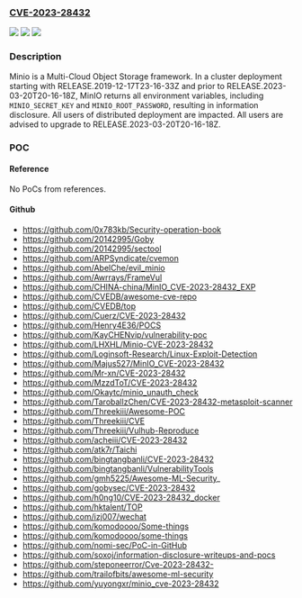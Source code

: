 ### [CVE-2023-28432](https://cve.mitre.org/cgi-bin/cvename.cgi?name=CVE-2023-28432)
![](https://img.shields.io/static/v1?label=Product&message=minio&color=blue)
![](https://img.shields.io/static/v1?label=Version&message=%3D%20%3E%3D%20RELEASE.2019-12-17T23-16-33Z%2C%20%3C%20RELEASE.2023-03-20T20-16-18Z%20&color=brighgreen)
![](https://img.shields.io/static/v1?label=Vulnerability&message=CWE-200%3A%20Exposure%20of%20Sensitive%20Information%20to%20an%20Unauthorized%20Actor&color=brighgreen)

### Description

Minio is a Multi-Cloud Object Storage framework. In a cluster deployment starting with RELEASE.2019-12-17T23-16-33Z and prior to RELEASE.2023-03-20T20-16-18Z, MinIO returns all environment variables, including `MINIO_SECRET_KEY` and `MINIO_ROOT_PASSWORD`, resulting in information disclosure. All users of distributed deployment are impacted. All users are advised to upgrade to RELEASE.2023-03-20T20-16-18Z.

### POC

#### Reference
No PoCs from references.

#### Github
- https://github.com/0x783kb/Security-operation-book
- https://github.com/20142995/Goby
- https://github.com/20142995/sectool
- https://github.com/ARPSyndicate/cvemon
- https://github.com/AbelChe/evil_minio
- https://github.com/Awrrays/FrameVul
- https://github.com/CHINA-china/MinIO_CVE-2023-28432_EXP
- https://github.com/CVEDB/awesome-cve-repo
- https://github.com/CVEDB/top
- https://github.com/Cuerz/CVE-2023-28432
- https://github.com/Henry4E36/POCS
- https://github.com/KayCHENvip/vulnerability-poc
- https://github.com/LHXHL/Minio-CVE-2023-28432
- https://github.com/Loginsoft-Research/Linux-Exploit-Detection
- https://github.com/Majus527/MinIO_CVE-2023-28432
- https://github.com/Mr-xn/CVE-2023-28432
- https://github.com/MzzdToT/CVE-2023-28432
- https://github.com/Okaytc/minio_unauth_check
- https://github.com/TaroballzChen/CVE-2023-28432-metasploit-scanner
- https://github.com/Threekiii/Awesome-POC
- https://github.com/Threekiii/CVE
- https://github.com/Threekiii/Vulhub-Reproduce
- https://github.com/acheiii/CVE-2023-28432
- https://github.com/atk7r/Taichi
- https://github.com/bingtangbanli/CVE-2023-28432
- https://github.com/bingtangbanli/VulnerabilityTools
- https://github.com/gmh5225/Awesome-ML-Security_
- https://github.com/gobysec/CVE-2023-28432
- https://github.com/h0ng10/CVE-2023-28432_docker
- https://github.com/hktalent/TOP
- https://github.com/izj007/wechat
- https://github.com/komodoooo/Some-things
- https://github.com/komodoooo/some-things
- https://github.com/nomi-sec/PoC-in-GitHub
- https://github.com/soxoj/information-disclosure-writeups-and-pocs
- https://github.com/steponeerror/Cve-2023-28432-
- https://github.com/trailofbits/awesome-ml-security
- https://github.com/yuyongxr/minio_cve-2023-28432

